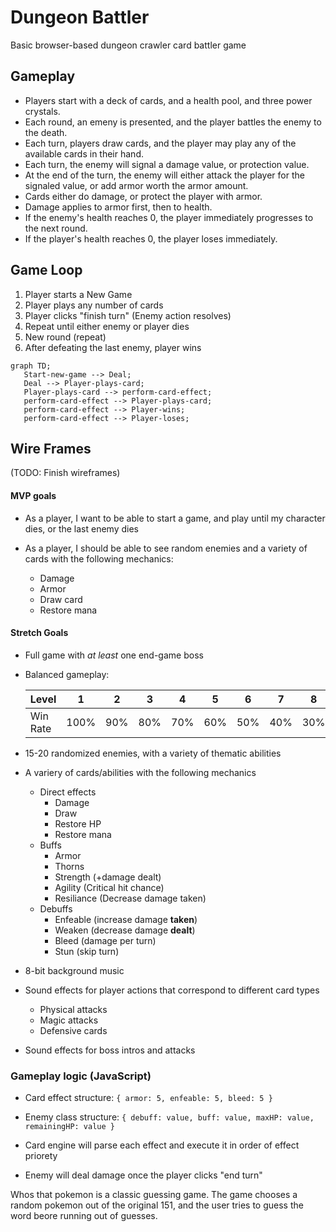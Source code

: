 # Dungeon Battler
Basic browser-based dungeon crawler card battler game

## Gameplay
- Players start with a deck of cards, and a health pool, and three power crystals.
- Each round, an emeny is presented, and the player battles the enemy to the death.
- Each turn, players draw cards, and the player may play any of the available cards in their hand.
- Each turn, the enemy will signal a damage value, or protection value.
- At the end of the turn, the enemy will either attack the player for the signaled value, or add armor worth the armor amount.
- Cards either do damage, or protect the player with armor.
- Damage applies to armor first, then to health.
- If the enemy's health reaches 0, the player immediately progresses to the next round.
- If the player's health reaches 0, the player loses immediately.

## Game Loop

1. Player starts a New Game  
2. Player plays any number of cards
3. Player clicks "finish turn" (Enemy action resolves)
4. Repeat until either enemy or player dies
5. New round (repeat)
6. After defeating the last enemy, player wins

```mermaid
graph TD;
   Start-new-game --> Deal;
   Deal --> Player-plays-card;
   Player-plays-card --> perform-card-effect; 
   perform-card-effect --> Player-plays-card;
   perform-card-effect --> Player-wins;
   perform-card-effect --> Player-loses;
```

## Wire Frames

 (TODO: Finish wireframes)

#### MVP goals

* As a player, I want to be able to start a game, and play until my character dies, or the last enemy dies

* As a player, I should be able to see random enemies and a variety of cards with the following mechanics:
     - Damage
     - Armor
     - Draw card
     - Restore mana

#### Stretch Goals

* Full game with *at least* one end-game boss
  
* Balanced gameplay:

   | Level           | 1    |  2  |  3  |  4  |  5  |  6  |  7  |  8  |  9  |  10  |
   | :-------------- | :--: | :-: | :-: | :-: | :-: | :-: | :-: | :-: | :-: | :--: |
   | Win Rate        | 100% | 90% | 80% | 70% | 60% | 50% | 40% | 30% | 20% | 10%  |

* 15-20 randomized enemies, with a variety of thematic abilities

* A variery of cards/abilities with the following mechanics
   - Direct effects
        - Damage
        - Draw
        - Restore HP
        - Restore mana   
   - Buffs
        - Armor
        - Thorns
        - Strength (+damage dealt)
        - Agility (Critical hit chance)
        - Resiliance (Decrease damage taken)   
   - Debuffs
        - Enfeable (increase damage **taken**)
        - Weaken (decrease damage **dealt**)
        - Bleed (damage per turn)
        - Stun (skip turn)

* 8-bit background music
  
* Sound effects for player actions that correspond to different card types
   - Physical attacks
   - Magic attacks
   - Defensive cards
   
* Sound effects for boss intros and attacks

### Gameplay logic (JavaScript)

   * Card effect structure: `{ armor: 5, enfeable: 5, bleed: 5 }`

   * Enemy class structure: `{ debuff: value, buff: value, maxHP: value, remainingHP: value }`

   * Card engine will parse each effect and execute it in order of effect priorety

   * Enemy will deal damage once the player clicks "end turn"

Whos that pokemon is a classic guessing game.
The game chooses a random pokemon out of the original 151, and the user tries to guess the word beore running out of guesses.


